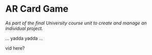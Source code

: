 # AR Card Game
_As part of the final University course unit to create and manage an individual project._

... yadda yadda ...

vid here?
